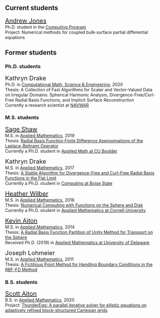 ## Current students
<span style="font-size:20px">[Andrew Jones](https://andrewj3.github.io/)</span><br>
Ph.D. student in the [Computing Program](https://www.boisestate.edu/computing)<br>
Project: Numerical methods for coupled bulk-surface partial differential equations

## Former students

### Ph.D. students
<span style="font-size:20px">Kathryn Drake</span><br>
Ph.D. in [Computational Math, Science & Engineering](https://www.boisestate.edu/computing/emphasis/cmse/), 2020<br>
Thesis: A Collection of Fast Algorithms for Scalar and Vector-Valued Data on Irregular Domains: Spherical Harmonic Analysis, Divergence-Free/Curl-Free Radial Basis Functions, and Implicit Surface Reconstruction<br>
Currently a research scientist at [NAVWAR](https://www.public.navy.mil/navwar/Pages/SPAWAR-Welcome.aspx)

### M.S. students
<span style="font-size:20px">[Sage Shaw](https://www.colorado.edu/amath/sage-shaw)</span><br>
M.S. in [Applied Mathematics](https://www.boisestate.edu/math), 2019<br>
Thesis: [Radial Basis Function Finite Difference Approximations of the Laplace-Beltrami Operator](https://scholarworks.boisestate.edu/td/1587)<br>
Currently a Ph.D. student in [Applied Math at CU Boulder](https://www.colorado.edu/amath/)

<span style="font-size:20px">Kathryn Drake</span><br>
M.S. in [Applied Mathematics](https://www.boisestate.edu/math), 2017<br>
Thesis: [A Stable Algorithm for Divergence-Free and Curl-Free Radial Basis Functions in the Flat Limit](https://scholarworks.boisestate.edu/td/1290)<br>
Currently a Ph.D. student in [Computing at Boise State](https://www.boisestate.edu/computing)

<span style="font-size:20px">[Heather Wilber](https://people.cam.cornell.edu/hdw27/)</span><br>
M.S. in [Applied Mathematics](https://www.boisestate.edu/math), 2016<br>
Thesis: [Numerical Computing with Functions on the Sphere and Disk](https://scholarworks.boisestate.edu/td/1158)<br>
Currently a Ph.D. student in [Applied Mathematics at Cornell University](https://www.cam.cornell.edu/cam)

<span style="font-size:20px">[Kevin Aiton](https://github.com/kevinwaiton)</span><br>
M.S. in [Applied Mathematics](https://www.boisestate.edu/math), 2014<br>
Thesis: [A Radial Basis Function Partition of Unity Method for Transport on the Sphere](https://scholarworks.boisestate.edu/td/813)<br>
Received Ph.D. (2019) in [Applied Mathematics at University of Delaware](https://www.mathsci.udel.edu/)

<span style="font-size:20px">Joseph Lohmeier</span><br>
M.S. in [Applied Mathematics](https://www.boisestate.edu/math), 2011<br>
Thesis: [A Fictitious Point Method for Handling Boundary Conditions in the RBF-FD Method](http://scholarworks.boisestate.edu/td/246)<br>

### B.S. students
<span style="font-size:20px">[Scott Aiton](https://github.com/scottaiton)</span><br>
B.S. in [Applied Mathematics](https://www.boisestate.edu/math), 2020<br>
Project: [ThunderEgg: A parallel iterative solver for elliptic equations on adaptively refined block-structured Cartesian grids](https://github.com/ThunderEgg/ThunderEgg) 



